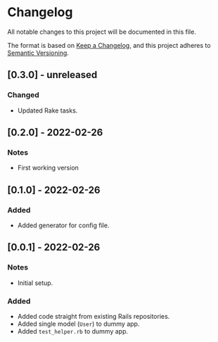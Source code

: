 # Changelog

All notable changes to this project will be documented in this file.

The format is based on [Keep a Changelog](https://keepachangelog.com/en/1.0.0/),
and this project adheres to [Semantic Versioning](https://semver.org/spec/v2.0.0.html).



## [0.3.0] - unreleased
### Changed
- Updated Rake tasks.



## [0.2.0] - 2022-02-26
### Notes
- First working version



## [0.1.0] - 2022-02-26
### Added
- Added generator for config file.



## [0.0.1] - 2022-02-26
### Notes
- Initial setup.
### Added
- Added code straight from existing Rails repositories.
- Added single model (`User`) to dummy app.
- Added `test_helper.rb` to dummy app.
